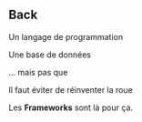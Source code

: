 ## Back

Un langage de programmation

Une base de données

<div class="fragment">
    <p>… mais pas que</p>
    <p>Il faut éviter de réinventer la roue</p>
</div>

<p class="fragment">
    Les <strong>Frameworks</strong> sont là pour ça.
</p>
